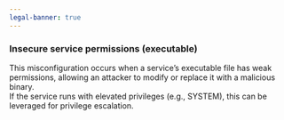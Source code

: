 ```yaml
---
legal-banner: true
---
```


### **Insecure service permissions (executable)**

This misconfiguration occurs when a service’s executable file has weak permissions, allowing an attacker to modify or replace it with a malicious binary.  
If the service runs with elevated privileges (e.g., SYSTEM), this can be leveraged for privilege escalation.